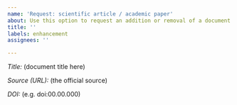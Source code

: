 ```yaml
---
name: 'Request: scientific article / academic paper'
about: Use this option to request an addition or removal of a document.
title: ''
labels: enhancement
assignees: ''

---
```


*Title:*
(document title here)

*Source (URL):*
(the official source)

*DOI:*
(e.g. doi:00.00.000)
